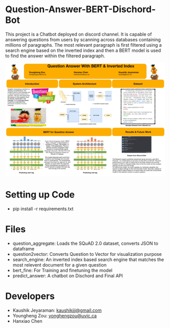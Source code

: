 # Question-Answer-BERT-Dischord-Bot
This project is a Chatbot deployed on discord channel. It is capable of answering questions from users by scanning across databases containing millions of paragraphs. The most relevant paragraph is first filtered using a search engine based on the inverted index and then a BERT model is used to find the answer within the filtered paragraph.

![poster.png](https://github.com/kaushikj/Question-Answer-BERT-Dischord-Bot/blob/main/screenshots/poster.jpg)

# Setting up Code
- pip install -r requirements.txt

# Files
- question_aggregate: Loads the SQuAD 2.0 dataset, converts JSON to dataframe
- question2vector: Converts Question to Vector for visualization purpose
- search_engine: An inverted index based search engine that matches the most relevent document for a given question
- bert_fine: For Training and finetuning the model
- predict_answer: A chatbot on Dischord and Final API

# Developers
- Kaushik Jeyaraman: kaushikjjj@gmail.com
- Youngheng Zou: yonghengzou@uvic.ca
- Hanxiao Chen
